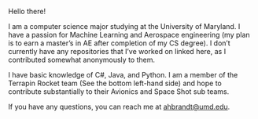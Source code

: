 Hello there! 

I am a computer science major studying at the University of Maryland. I have a passion for Machine Learning and Aerospace engineering (my plan is to earn a master’s in AE after completion of my CS degree). I don’t currently have any repositories that I’ve worked on linked here, as I contributed somewhat anonymously to them. 

I have basic knowledge of C#, Java, and Python. I am a member of the Terrapin Rocket team (See the bottom left-hand side) and hope to contribute substantially to their Avionics and Space Shot sub teams. 

If you have any questions, you can reach me at ahbrandt@umd.edu.
<!---
DrewBrandt/DrewBrandt is a ✨ special ✨ repository because its `README.md` (this file) appears on your GitHub profile.
You can click the Preview link to take a look at your changes.
--->
